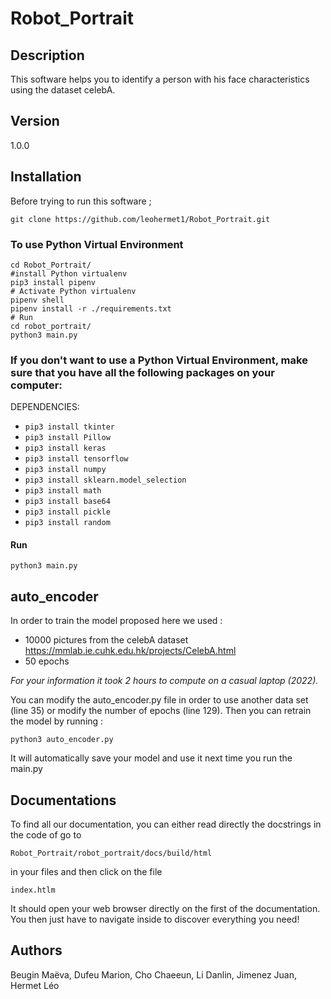 # Robot_Portrait

## Description
This software helps you to identify a person with his face characteristics using the dataset celebA.

## Version
1.0.0

## Installation
Before trying to run this software ;
```
git clone https://github.com/leohermet1/Robot_Portrait.git
```
### To use Python Virtual Environment
```
cd Robot_Portrait/
#install Python virtualenv
pip3 install pipenv
# Activate Python virtualenv
pipenv shell
pipenv install -r ./requirements.txt
# Run 
cd robot_portrait/
python3 main.py
```

### If you don't want to use a Python Virtual Environment, make sure that you have all the following packages on your computer:
DEPENDENCIES:
+ `pip3 install tkinter`
+ `pip3 install Pillow`
+ `pip3 install keras`
+ `pip3 install tensorflow`
+ `pip3 install numpy`
+ `pip3 install sklearn.model_selection`
+ `pip3 install math`
+ `pip3 install base64`
+ `pip3 install pickle`
+ `pip3 install random`

#### Run
```
python3 main.py
```

## auto_encoder
In order to train the model proposed here we used : 
  - 10000 pictures from the celebA dataset https://mmlab.ie.cuhk.edu.hk/projects/CelebA.html 
  - 50 epochs

*For your information it took 2 hours to compute on a casual laptop (2022).*

You can modify the auto_encoder.py file in order to use another data set (line 35) or modify the number of epochs (line 129).
Then you can retrain the model by running :
```
python3 auto_encoder.py
```
It will automatically save your model and use it next time you run the main.py

## Documentations
To find all our documentation, you can either read directly the docstrings in the code of go to
```
Robot_Portrait/robot_portrait/docs/build/html
```
in your files and then click on the file 
```
index.htlm 
```
It should open your web browser directly on the first of the documentation. You then just have to navigate inside to discover everything you need!

## Authors
Beugin Maëva, Dufeu Marion, Cho Chaeeun, Li Danlin, Jimenez Juan, Hermet Léo
